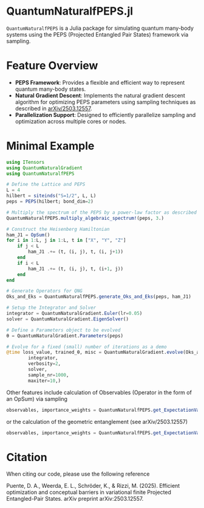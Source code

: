 # QuantumNaturalfPEPS.jl
`QuantumNaturalfPEPS` is a Julia package for simulating quantum many-body systems using the PEPS (Projected Entangled Pair States) framework via sampling. 
# Feature Overview
- **PEPS Framework**: Provides a flexible and efficient way to represent quantum many-body states.
- **Natural Gradient Descent**: Implements the natural gradient descent algorithm for optimizing PEPS parameters using sampling techniques as described in [arXiv/2503.12557](https://arxiv.org/abs/2503.12557).
- **Parallelization Support**: Designed to efficiently parallelize sampling and optimization across multiple cores or nodes.

# Minimal Example

```julia
using ITensors
using QuantumNaturalGradient
using QuantumNaturalfPEPS

# Define the Lattice and PEPS
L = 4
hilbert = siteinds("S=1/2", L, L)
peps = PEPS(hilbert; bond_dim=2)

# Multiply the spectrum of the PEPS by a power-law factor as described in arXiv/2503.12557
QuantumNaturalfPEPS.multiply_algebraic_spectrum!(peps, 3.)

# Construct the Heisenberg Hamiltonian
ham_J1 = OpSum()
for i in 1:L, j in 1:L, t in ["X", "Y", "Z"]
    if j < L
        ham_J1 .+= (t, (i, j), t, (i, j+1))
    end
    if i < L
        ham_J1 .+= (t, (i, j), t, (i+1, j))
    end
end

# Generate Operators for QNG
Oks_and_Eks = QuantumNaturalfPEPS.generate_Oks_and_Eks(peps, ham_J1)

# Setup the Integrator and Solver
integrator = QuantumNaturalGradient.Euler(lr=0.05)
solver = QuantumNaturalGradient.EigenSolver()

# Define a Parameters object to be evolved
θ = QuantumNaturalGradient.Parameters(peps)

# Evolve for a fixed (small) number of iterations as a demo
@time loss_value, trained_θ, misc = QuantumNaturalGradient.evolve(Oks_and_Eks, θ; 
        integrator, 
        verbosity=2,
        solver,
        sample_nr=1000,
        maxiter=10,)

```

Other features include calculation of Observables (Operator in the form of an OpSum) via sampling
```julia
observables, importance_weights = QuantumNaturalfPEPS.get_ExpectationValue(peps, Operator; it=10, multiproc=true)
```
or the calculation of the geometric entanglement (see arXiv/2503.12557)
```julia
observables, importance_weights = QuantumNaturalfPEPS.get_ExpectationValue(peps, Operator; it=10, multiproc=true)
```

# Citation
When citing our code, please use the following reference

Puente, D. A., Weerda, E. L., Schröder, K., & Rizzi, M. (2025). Efficient optimization and conceptual barriers in variational finite Projected Entangled-Pair States. arXiv preprint arXiv:2503.12557.
